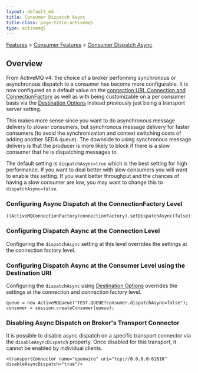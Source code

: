 ```yaml
---
layout: default_md
title: Consumer Dispatch Async 
title-class: page-title-activemq5
type: activemq5
---
```


 [Features](features) > [Consumer Features](consumer-features) > [Consumer Dispatch Async](consumer-dispatch-async)

Overview
--------

From ActiveMQ v4: the choice of a broker performing synchronous or asynchronous dispatch to a consumer has become more configurable. It is now configured as a default value on the [connection URI, Connection and ConnectionFactory](connection-configuration-uri) as well as with being customizable on a per consumer basis via the [Destination Options](destination-options) instead previously just being a transport server setting.

This makes more sense since you want to do asynchronous message delivery to slower consumers, but synchronous message delivery for faster consumers (to avoid the synchronization and context switching costs of adding another SEDA queue). The downside to using synchronous message delivery is that the producer is more likely to block if there is a slow consumer that he is dispatching messages to.

The default setting is `dispatchAsync=true` which is the best setting for high performance. If you want to deal better with slow consumers you will want to enable this setting. If you want better throughput and the chances of having a slow consumer are low, you may want to change this to `dispatchAsync=false`.

### Configuring Async Dispatch at the ConnectionFactory Level
```
((ActiveMQConnectionFactory)connectionFactory).setDispatchAsync(false);
```

### Configuring Dispatch Async at the Connection Level

Configuring the `dispatchAsync` setting at this level overrides the settings at the connection factory level.

### Configuring Dispatch Async at the Consumer Level using the Destination URI

Configuring the `dispatchAsync` using [Destination Options](destination-options) overrides the settings at the connection and connection factory level.
```
queue = new ActiveMQQueue("TEST.QUEUE?consumer.dispatchAsync=false");
consumer = session.createConsumer(queue);
```

### Disabling Async Dispatch on Broker's Transport Connector

It is possible to disable async dispatch on a specific transport connector via the `disableAsyncDispatch` property. Once disabled for this transport, it cannot be enabled by individual clients.
```
<transportConnector name="openwire" uri="tcp://0.0.0.0:61616" disableAsyncDispatch="true"/>
```
